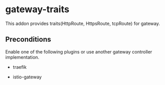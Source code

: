 # gateway-traits

This addon provides traits(HttpRoute, HttpsRoute, tcpRoute) for gateway.

## Preconditions

Enable one of the following plugins or use another gateway controller implementation.

* traefik

* istio-gateway